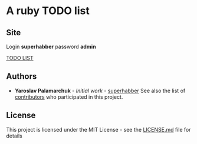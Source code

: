 # A ruby TODO list

## Site
Login **superhabber**
password **admin**

[TODO LIST](https://ruby-todotasks.herokuapp.com/)

## Authors

* **Yaroslav Palamarchuk** - *Initial work* - [superhabber](https://github.com/superhabber)
See also the list of [contributors](https://github.com/milleniumphp/milleniumframework/graphs/contributors) who participated in this project.

## License

This project is licensed under the MIT License - see the [LICENSE.md](LICENSE.md) file for details